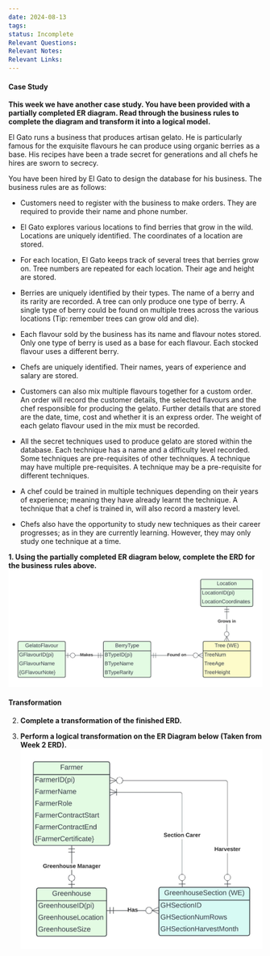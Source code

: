 ```yaml
---
date: 2024-08-13
tags: 
status: Incomplete
Relevant Questions: 
Relevant Notes: 
Relevant Links:
---
```

#### Case Study

**This week we have another case study. You have been provided with a partially completed ER diagram. Read through the business rules to complete the diagram and transform it into a logical model.**   

El Gato runs a business that produces artisan gelato. He is particularly famous for the exquisite flavours he can produce using organic berries as a base. His recipes have been a trade secret for generations and all chefs he hires are sworn to secrecy.  

You have been hired by El Gato to design the database for his business. The business rules are as follows: 

- Customers need to register with the business to make orders. They are required to provide their name and phone number. 

- El Gato explores various locations to find berries that grow in the wild. Locations are uniquely identified. The coordinates of a location are stored. 

- For each location, El Gato keeps track of several trees that berries grow on. Tree numbers are repeated for each location. Their age and height are stored. 

- Berries are uniquely identified by their types. The name of a berry and its rarity are recorded. A tree can only produce one type of berry. A single type of berry could be found on multiple trees across the various locations (Tip: remember trees can grow old and die). 

- Each flavour sold by the business has its name and flavour notes stored. Only one type of berry is used as a base for each flavour. Each stocked flavour uses a different berry.  

- Chefs are uniquely identified. Their names, years of experience and salary are stored. 

- Customers can also mix multiple flavours together for a custom order. An order will record the customer details, the selected flavours and the chef responsible for producing the gelato. Further details that are stored are the date, time, cost and whether it is an express order. The weight of each gelato flavour used in the mix must be recorded. 

- All the secret techniques used to produce gelato are stored within the database. Each technique has a name and a difficulty level recorded. Some techniques are pre-requisites of other techniques. A technique may have multiple pre-requisites. A technique may be a pre-requisite for different techniques.

- A chef could be trained in multiple techniques depending on their years of experience; meaning they have already learnt the technique. A technique that a chef is trained in, will also record a mastery level. 

- Chefs also have the opportunity to study new techniques as their career progresses; as in they are currently learning. However, they may only study one technique at a time.

**1. Using the partially completed ER diagram below, complete the ERD for the business rules above.**
![](Attachments/Week%204_Q1V2PartialDiagram.jpeg)
#### Transformation
2. **Complete a transformation of the finished ERD.**


3. **Perform a logical transformation on the ER Diagram below (Taken from Week 2 ERD).**
![700](Attachments/Week%204_Q1PartialDiagram2.jpeg)